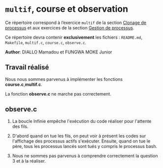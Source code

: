 #   `multif`, course et observation

Ce répertoire correspond à l’exercice `multif` de la section
[Clonage de processus](http://www.fil.univ-lille1.fr/~hym/e/pds/tp/tdps-fork.html#multif)
et aux exercices de la section
[Gestion de processus](http://www.fil.univ-lille1.fr/~hym/e/pds/tp/tdps-ps.html).

Ce répertoire devra contenir **exclusivement** les fichiers :
`README.md`, `Makefile`, `multif.c`, `course.c`, `observe.c`.

**Author**: DIALLO Mamadou et FUNGWA MOKE Junior

**Travail réalisé** 
-------------------

Nous nous sommes parvenus à implémenter  les fonctions **course.c**,**multif.c**.

La  fonction **observe.c** ne marche pas correctement.

**observe.c** 
-------------

1. La boucle Infinie empêche l'exécution du code réaliser pour l'attente des fils.

2. D'abord quand on tue les fils, on peut voir à présent les codes sur l'affichage des processus actifs s'exécuter.
   Ensuite, quand on tue le père,  tous les processus lancés sont tués y compris le processus bash.

3. Nous ne sommes pas parvenus à comprendre correctement la question 3 et à la réaliser.
